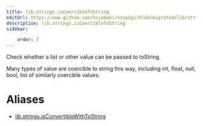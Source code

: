```yaml
---
title: lib.strings.isCoercibleToString
editUrl: https://www.github.com/hsjobeki/nixpkgs/blob/migrated/lib/strings.nix#L1272C31
description: lib.strings.isCoercibleToString
sidebar:

    order: 7
---
```


Check whether a list or other value can be passed to toString.

Many types of value are coercible to string this way, including int, float,
null, bool, list of similarly coercible values.


# Aliases

- [lib.strings.isConvertibleWithToString](/nix-doc-comments/reference/lib/strings/lib-strings-isconvertiblewithtostring)


